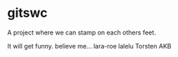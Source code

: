 # gitswc
A project where we can stamp on each others feet.

It will get funny. believe me...
lara-roe lalelu Torsten AKB

